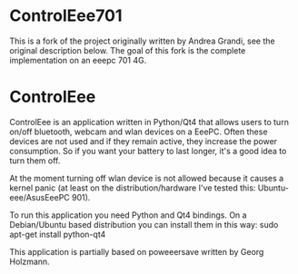 ControlEee701
=============

This is a fork of the project originally written by Andrea Grandi, see the original description below.
The goal of this fork is the complete implementation on an eeepc 701 4G.



ControlEee
==========

ControlEee is an application written in Python/Qt4 that allows users to turn on/off bluetooth, webcam and wlan devices on a EeePC. Often these devices are not used and if they remain active, they increase the power consumption. So if you want your battery to last longer, it's a good idea to turn them off.

At the moment turning off wlan device is not allowed because it causes a kernel panic (at least on the distribution/hardware I've tested this: Ubuntu-eee/AsusEeePC 901).

To run this application you need Python and Qt4 bindings. On a Debian/Ubuntu based distribution you can install them in this way: sudo apt-get install python-qt4

This application is partially based on poweeersave written by Georg Holzmann.
